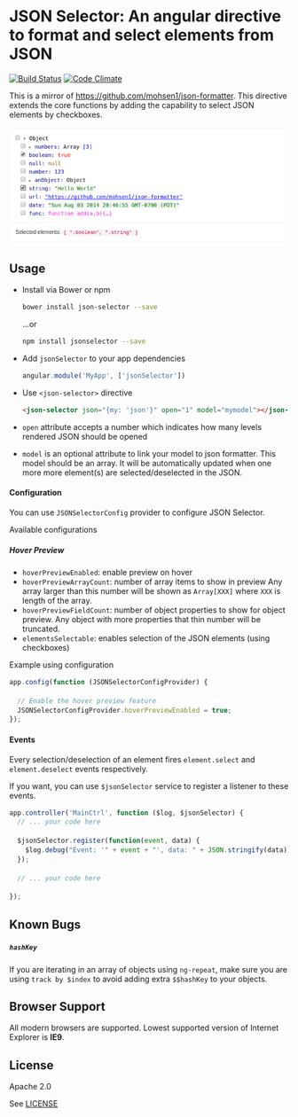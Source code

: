 # JSON Selector: An angular directive to format and select elements from JSON
[![Build Status](https://travis-ci.org/31piy/json-selector.svg?branch=master)](https://travis-ci.org/31piy/json-selector)
[![Code Climate](https://codeclimate.com/github/31piy/json-selector/badges/gpa.svg)](https://codeclimate.com/github/31piy/json-selector)

This is a mirror of https://github.com/mohsen1/json-formatter. This directive extends the core functions by adding the
capability to select JSON elements by checkboxes.

![Screenshot](./screenshot.png)

## Usage

* Install via Bower or npm

  ```bash
  bower install json-selector --save
  ```
  ...or

  ```bash
  npm install jsonselector --save
  ```
* Add `jsonSelector` to your app dependencies

  ```js
  angular.module('MyApp', ['jsonSelector'])
  ```
* Use `<json-selector>` directive

  ```html
  <json-selector json="{my: 'json'}" open="1" model="mymodel"></json-formatter>
  ```
* `open` attribute accepts a number which indicates how many levels rendered JSON should be opened
* `model` is an optional attribute to link your model to json formatter. This model should be an array. It will be automatically updated when one more more element(s) are selected/deselected in the JSON.

#### Configuration

You can use `JSONSelectorConfig` provider to configure JSON Selector.

Available configurations

##### Hover Preview
* `hoverPreviewEnabled`: enable preview on hover
* `hoverPreviewArrayCount`: number of array items to show in preview Any array larger than this number will be shown as `Array[XXX]` where `XXX` is length of the array.
* `hoverPreviewFieldCount`: number of object properties to show for object preview. Any object with more properties that thin number will be truncated.
* `elementsSelectable`: enables selection of the JSON elements (using checkboxes)

Example using configuration

```js
app.config(function (JSONSelectorConfigProvider) {

  // Enable the hover preview feature
  JSONSelectorConfigProvider.hoverPreviewEnabled = true;
});
```

#### Events
Every selection/deselection of an element fires `element.select` and `element.deselect` events respectively.

If you want, you can use `$jsonSelector` service to register a listener to these events.

```js
app.controller('MainCtrl', function ($log, $jsonSelector) {
  // ... your code here

  $jsonSelector.register(function(event, data) {
    $log.debug("Event: '" + event + "', data: " + JSON.stringify(data));
  });

  // ... your code here

});
```

## Known Bugs
##### `hashKey`

If you are iterating in an array of objects using `ng-repeat`, make sure you are using `track by $index` to avoid adding extra `$$hashKey` to your objects.

## Browser Support
All modern browsers are supported. Lowest supported version of Internet Explorer is **IE9**.

## License

Apache 2.0

See [LICENSE](./LICENSE.md)
